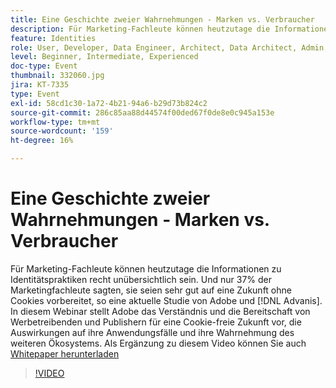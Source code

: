 ```yaml
---
title: Eine Geschichte zweier Wahrnehmungen - Marken vs. Verbraucher
description: Für Marketing-Fachleute können heutzutage die Informationen zu Identitätspraktiken recht unübersichtlich sein. Und nur 37% der Marketingfachleute sagten, sie seien sehr gut auf eine Zukunft ohne Cookies vorbereitet, so eine aktuelle Studie von Adobe und Advanis. In diesem Webinar stellt Adobe das Verständnis und die Bereitschaft von Werbetreibenden und Publishern für eine Cookie-freie Zukunft vor, die Auswirkungen auf ihre Anwendungsfälle und ihre Wahrnehmung des weiteren Ökosystems.
feature: Identities
role: User, Developer, Data Engineer, Architect, Data Architect, Admin, Leader
level: Beginner, Intermediate, Experienced
doc-type: Event
thumbnail: 332060.jpg
jira: KT-7335
type: Event
exl-id: 58cd1c30-1a72-4b21-94a6-b29d73b824c2
source-git-commit: 286c85aa88d44574f00ded67f0de8e0c945a153e
workflow-type: tm+mt
source-wordcount: '159'
ht-degree: 16%

---
```


# Eine Geschichte zweier Wahrnehmungen - Marken vs. Verbraucher

Für Marketing-Fachleute können heutzutage die Informationen zu Identitätspraktiken recht unübersichtlich sein. Und nur 37% der Marketingfachleute sagten, sie seien sehr gut auf eine Zukunft ohne Cookies vorbereitet, so eine aktuelle Studie von Adobe und [!DNL Advanis]. In diesem Webinar stellt Adobe das Verständnis und die Bereitschaft von Werbetreibenden und Publishern für eine Cookie-freie Zukunft vor, die Auswirkungen auf ihre Anwendungsfälle und ihre Wahrnehmung des weiteren Ökosystems. Als Ergänzung zu diesem Video können Sie auch [Whitepaper herunterladen](assets/whitepaper-a-tale-of-two-perceptions.pdf)

>[!VIDEO](https://video.tv.adobe.com/v/332060/?learn=on&enablevpops)

